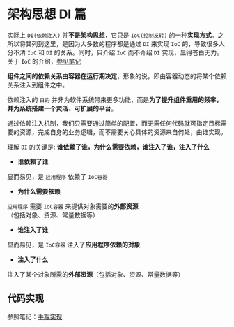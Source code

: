 # 架构思想 DI 篇

实际上 `DI(依赖注入)` 并**不是架构思想**，它只是 `IoC(控制反转)` 的一种**实现方式**。之所以将其列到这里，是因为大多数的程序都是通过 `DI` 来实现 `IoC` 的，导致很多人分不清 `IoC` 和 `DI` 的关系。同时，只介绍 `IoC` 而不介绍 `DI` 实现，显得苍白无力。关于 `IoC` 的介绍，[参见笔记](../Ioc/README.md)

**组件之间的依赖关系由容器在运行期决定**，形象的说，即由容器动态的将某个依赖关系注入到组件之中。

依赖注入的 `目的` 并非为软件系统带来更多功能，而是**为了提升组件重用的频率，并为系统搭建一个灵活、可扩展的平台**。

通过依赖注入机制，我们只需要通过简单的配置，而无需任何代码就可指定目标需要的资源，完成自身的业务逻辑，而不需要关心具体的资源来自何处，由谁实现。

理解 `DI` 的关键是: **谁依赖了谁，为什么需要依赖，谁注入了谁，注入了什么**

* **谁依赖了谁**

显而易见，是 `应用程序` 依赖了 `IoC容器`

* **为什么需要依赖**

`应用程序` 需要 `IoC容器` 来提供对象需要的**外部资源**（包括对象、资源、常量数据等）

* **谁注入了谁**

显而易见，是 `IoC容器` 注入了**应用程序依赖的对象**

* **注入了什么**

注入了某个对象所需的**外部资源**（包括对象、资源、常量数据等）

## 代码实现

参照笔记：[手写实现](手写实现.md)
